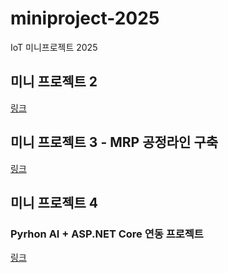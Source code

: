 # miniproject-2025
IoT 미니프로젝트 2025

## 미니 프로젝트 2
[링크](./miniproject2/README.md)


## 미니 프로젝트 3 - MRP 공정라인 구축
[링크](./miniproject3/README.md)


## 미니 프로젝트 4 
### Pyrhon AI + ASP.NET Core 연동 프로젝트
[링크](./miniproject4/README.md)